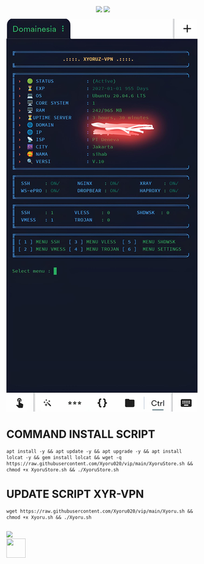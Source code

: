 <p align="center"><img src="https://img.shields.io/static/v1?style=for-the-badge&logo=debian&label=Debian%2010&message=Buster&color=purple">  <img src="https://img.shields.io/static/v1?style=for-the-badge&logo=ubuntu&label=Ubuntu%2020&message=Lts&color=red">
</p>

![This is an image](https://github.com/Xyoru020/vip/blob/main/XYR.VPN.jpg)

# COMMAND INSTALL SCRIPT 
<pre><code>apt install -y && apt update -y && apt upgrade -y && apt install lolcat -y && gem install lolcat && wget -q https://raw.githubusercontent.com/Xyoru020/vip/main/XyoruStore.sh && chmod +x XyoruStore.sh && ./XyoruStore.sh</code></pre>

# UPDATE SCRIPT XYR-VPN
<pre><code>wget https://raw.githubusercontent.com/Xyoru020/vip/main/Xyoru.sh && chmod +x Xyoru.sh && ./Xyoru.sh</code></pre>

##
 <img src="https://img.shields.io/badge/CONTACT-XYR020-blue"></img><br>
 <a href="https://t.me/XYR020"><img width="50" height="50" src="https://static.vecteezy.com/system/resources/previews/026/127/328/non_2x/telegram-logo-telegram-icon-transparent-telegram-icon-rounded-free-png.png"></a>
</p>

##
